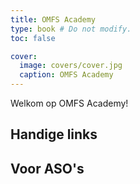 ```yaml
---
title: OMFS Academy
type: book # Do not modify.
toc: false

cover:
  image: covers/cover.jpg
  caption: OMFS Academy
---
```


Welkom op OMFS Academy!


## Handige links

## Voor ASO's

